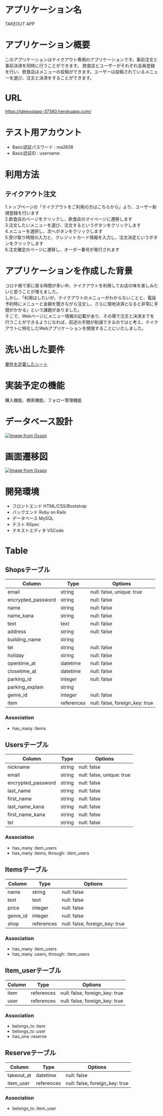 # アプリケーション名

TAKEOUT APP

# アプリケーション概要

このアプリケーションはテイクアウト専用のアプリケーションです。事前注文と事前決済を同時に行うことができます。
飲食店とユーザーがそれぞれ会員登録を行い、飲食店はメニューの投稿ができます。ユーザーは投稿されているメニューを選び、注文と決済をすることができます。

# URL

https://takeoutapp-37360.herokuapp.com/

# テスト用アカウント

- Basic認証パスワード : ma2636
- Basic認証ID : username

# 利用方法

## テイクアウト注文
1.トップページの「テイクアウトをご利用の方はこちらから」より、ユーザー新規登録を行います  
2.飲食店のページをクリックし、飲食店のマイページに遷移します  
3.注文したいメニューを選び、注文するというボタンをクリックします  
4.メニューを選択し、次へボタンをクリックします  
5.受け取り時間の入力と、クレジットカード情報を入力し、注文決定というボタンをクリックします  
6.注文確定のページに遷移し、オーダー番号が発行されます  
  
  
# アプリケーションを作成した背景

コロナ禍で家に居る時間が多い中、テイクアウトを利用してお店の味を楽しみたいと思うことが増えました。  
しかし、「利用はしたいが、テイクアウトのメニューがわからないことと、電話予約時にメニューと金額を聞きながら注文し、さらに現地決済となると非常に手間がかかる」という課題がありました。  
そこで、Webページにメニュー情報の記載があり、その場で注文と決済までを行うことができるようになれば、前述の手間が削減できるのではと考え、テイクアウトに特化したWebアプリケーションを開発することにいたしました。

# 洗い出した要件

[要件を定義したシート](https://docs.google.com/spreadsheets/d/14zTJDloLGlPCN9W_hA7bIlXY0omAEyi8hdnsbLrplDk/edit?usp=sharing)

# 実装予定の機能

購入機能、検索機能、フォロー管理機能

# データベース設計

[![Image from Gyazo](https://i.gyazo.com/22a0085be57ab6e4560322cc2738dcb8.png)](https://gyazo.com/22a0085be57ab6e4560322cc2738dcb8)

# 画面遷移図

[![Image from Gyazo](https://i.gyazo.com/6e4ce776ba124e136669cb3f572f8ee4.png)](https://gyazo.com/6e4ce776ba124e136669cb3f572f8ee4)

# 開発環境

- フロントエンド
HTML/CSS/Bootstrap
- バックエンド
Ruby on Rails
- データベース
MySQL
- テスト
RSpec
- テキストエディタ
VSCode

<!-- # ローカルでの動作方法 -->
<!-- # 工夫したポイント -->


# Table

## Shopsテーブル

| Column              | Type       | Options                        |
| ------------------- | ---------- | ------------------------------ |
| email               | string     | null: false, unique: true      |
| encrypted_password  | string     | null: false                    |
| name                | string     | null: false                    |
| name_kana           | string     | null: false                    |
| text                | text       | null: false                    |
| address             | string     | null: false                    |
| building_name       | string     |                                |
| tel                 | string     | null: false                    |
| holiday             | string     | null: false                    |
| opentime_at         | datetime   | null: false                    |
| closetime_at        | datetime   | null: false                    |
| parking_id          | integer    | null: false                    |
| parking_explain     | string     |                                |
| genre_id            | integer    | null: false                    |
| item                | references | null: false, foreign_key: true |

### Association

- has_many :items

## Usersテーブル

| Column             | Type   | Options                     |
| ------------------ | ------ | --------------------------- |
| nickname           | string | null: false                 |
| email              | string | null: false, unique: true   |
| encrypted_password | string | null: false                 |
| last_name          | string | null: false                 |
| first_name         | string | null: false                 |
| last_name_kana     | string | null: false                 |
| first_name_kana    | string | null: false                 |
| tel                | string | null: false                 |

### Association

- has_many :item_users
- has_many :items, through: :item_users

## Itemsテーブル

| Column   | Type       | Options                        |
| -------- | ---------- | ------------------------------ |
| name     | string     | null: false                    |
| text     | text       | null: false                    |
| price    | integer    | null: false                    |
| genre_id | integer    | null: false                    |
| shop     | references | null: false, foreign_key: true |

### Association

- has_many :item_users
- has_many :users, through: :item_users

## Item_userテーブル

| Column | Type       | Options                        |
| ------ | ---------- | ------------------------------ |
| item   | references | null: false, foreign_key: true |
| user   | references | null: false, foreign_key: true |

### Association

- belongs_to :item
- belongs_to :user
- has_one :reserve

## Reserveテーブル

| Column       | Type       | Options                        |
| ------------ | ---------- | ------------------------------ |
| takeout_at   | datetime   | null: false                    |
| item_user    | references | null: false, foreign_key: true |

### Association

- belongs_to :item_user